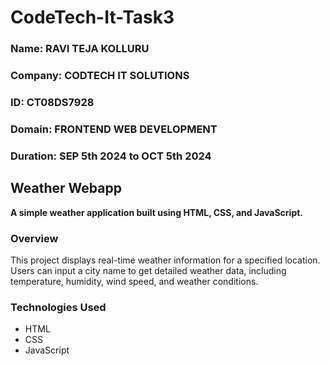 # CodeTech-It-Task3

### Name: RAVI TEJA KOLLURU
### Company: CODTECH IT SOLUTIONS
### ID: CT08DS7928
### Domain: FRONTEND WEB DEVELOPMENT
### Duration:  SEP 5th 2024 to OCT 5th 2024

## Weather Webapp

**A simple weather application built using HTML, CSS, and JavaScript.**

### Overview
This project displays real-time weather information for a specified location. Users can input a city name to get detailed weather data, including temperature, humidity, wind speed, and weather conditions.

### Technologies Used
* HTML
* CSS
* JavaScript
